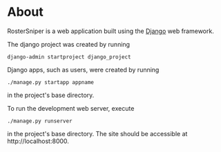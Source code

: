 # About

RosterSniper is a web application built using the [Django](https://docs.djangoproject.com/en/3.1/) web framework.

The django project was created by running
```
django-admin startproject django_project
```

Django apps, such as users, were created by running
```
./manage.py startapp appname
```
in the project's base directory.

To run the development web server, execute
```
./manage.py runserver
```
in the project's base directory. The site should be accessible at http://localhost:8000.
